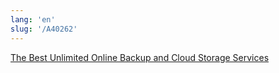 ```yaml
---
lang: 'en'
slug: '/A40262'
---
```


[The Best Unlimited Online Backup and Cloud Storage Services](https://www.backblaze.com/)

